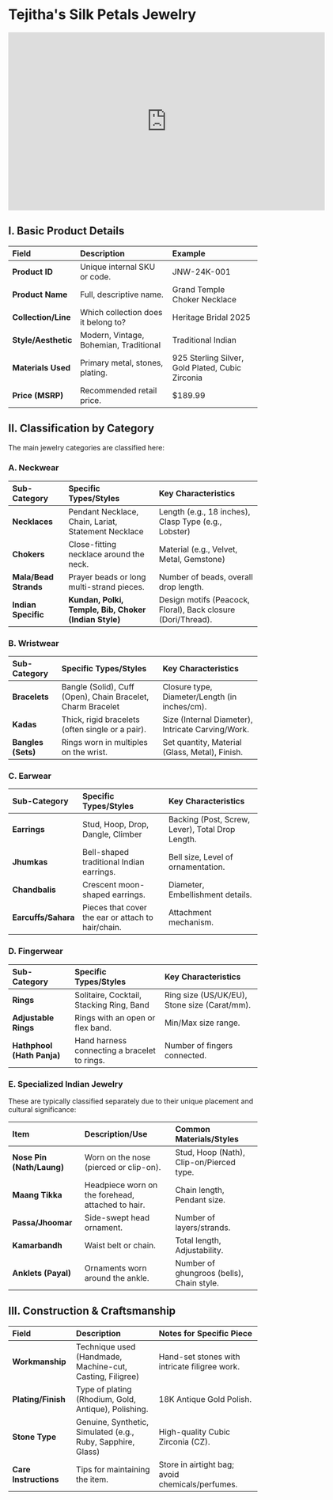 # Tejitha's Silk Petals Jewelry

<iframe
    width="640"
    height="360"
    src="https://www.youtube.com/embed/uMifpxL0kEc?autoplay=1&loop=1&playlist=uMifpxL0kEc"
    frameborder="0"
    allow="accelerometer; autoplay; clipboard-write; encrypted-media; gyroscope; picture-in-picture; web-share"
    allowfullscreen
></iframe>

<!-- <iframe
    width="640"
    height="360"
    src="https://www.youtube.com/embed/lKZt0-MVkBA?autoplay=1&mute=1&loop=1&playlist=lKZt0-MVkBA"
    frameborder="0"
    allow="accelerometer; autoplay; clipboard-write; encrypted-media; gyroscope; picture-in-picture; web-share"
    allowfullscreen
></iframe> -->

<!-- src="https://www.youtube.com/embed/uMifpxL0kEc?autoplay=1&mute=1&loop=1&playlist=uMifpxL0kEc" -->

## I. Basic Product Details

| Field | Description | Example |
| :--- | :--- | :--- |
| **Product ID** | Unique internal SKU or code. | JNW-24K-001 |
| **Product Name** | Full, descriptive name. | Grand Temple Choker Necklace |
| **Collection/Line** | Which collection does it belong to? | Heritage Bridal 2025 |
| **Style/Aesthetic** | Modern, Vintage, Bohemian, Traditional | Traditional Indian |
| **Materials Used** | Primary metal, stones, plating. | 925 Sterling Silver, Gold Plated, Cubic Zirconia |
| **Price (MSRP)** | Recommended retail price. | \$189.99 |

## II. Classification by Category

The main jewelry categories are classified here:

### A. Neckwear

| Sub-Category | Specific Types/Styles | Key Characteristics |
| :--- | :--- | :--- |
| **Necklaces** | Pendant Necklace, Chain, Lariat, Statement Necklace | Length (e.g., 18 inches), Clasp Type (e.g., Lobster) |
| **Chokers** | Close-fitting necklace around the neck. | Material (e.g., Velvet, Metal, Gemstone) |
| **Mala/Bead Strands**| Prayer beads or long multi-strand pieces. | Number of beads, overall drop length. |
| **Indian Specific** | **Kundan, Polki, Temple, Bib, Choker (Indian Style)** | Design motifs (Peacock, Floral), Back closure (Dori/Thread). |

### B. Wristwear

| Sub-Category | Specific Types/Styles | Key Characteristics |
| :--- | :--- | :--- |
| **Bracelets** | Bangle (Solid), Cuff (Open), Chain Bracelet, Charm Bracelet | Closure type, Diameter/Length (in inches/cm). |
| **Kadas** | Thick, rigid bracelets (often single or a pair). | Size (Internal Diameter), Intricate Carving/Work. |
| **Bangles (Sets)**| Rings worn in multiples on the wrist. | Set quantity, Material (Glass, Metal), Finish. |

### C. Earwear

| Sub-Category | Specific Types/Styles | Key Characteristics |
| :--- | :--- | :--- |
| **Earrings** | Stud, Hoop, Drop, Dangle, Climber | Backing (Post, Screw, Lever), Total Drop Length. |
| **Jhumkas** | Bell-shaped traditional Indian earrings. | Bell size, Level of ornamentation. |
| **Chandbalis** | Crescent moon-shaped earrings. | Diameter, Embellishment details. |
| **Earcuffs/Sahara**| Pieces that cover the ear or attach to hair/chain. | Attachment mechanism. |

### D. Fingerwear

| Sub-Category | Specific Types/Styles | Key Characteristics |
| :--- | :--- | :--- |
| **Rings** | Solitaire, Cocktail, Stacking Ring, Band | Ring size (US/UK/EU), Stone size (Carat/mm). |
| **Adjustable Rings** | Rings with an open or flex band. | Min/Max size range. |
| **Hathphool (Hath Panja)** | Hand harness connecting a bracelet to rings. | Number of fingers connected. |

### E. Specialized Indian Jewelry

These are typically classified separately due to their unique placement and cultural significance:

| Item | Description/Use | Common Materials/Styles |
| :--- | :--- | :--- |
| **Nose Pin (Nath/Laung)**| Worn on the nose (pierced or clip-on). | Stud, Hoop (Nath), Clip-on/Pierced type. |
| **Maang Tikka** | Headpiece worn on the forehead, attached to hair. | Chain length, Pendant size. |
| **Passa/Jhoomar** | Side-swept head ornament. | Number of layers/strands. |
| **Kamarbandh** | Waist belt or chain. | Total length, Adjustability. |
| **Anklets (Payal)** | Ornaments worn around the ankle. | Number of ghungroos (bells), Chain style. |

## III. Construction & Craftsmanship

| Field | Description | Notes for Specific Piece |
| :--- | :--- | :--- |
| **Workmanship** | Technique used (Handmade, Machine-cut, Casting, Filigree) | Hand-set stones with intricate filigree work. |
| **Plating/Finish**| Type of plating (Rhodium, Gold, Antique), Polishing. | 18K Antique Gold Polish. |
| **Stone Type** | Genuine, Synthetic, Simulated (e.g., Ruby, Sapphire, Glass) | High-quality Cubic Zirconia (CZ). |
| **Care Instructions** | Tips for maintaining the item. | Store in airtight bag; avoid chemicals/perfumes. |